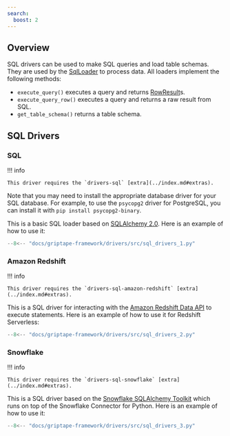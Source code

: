 ```yaml
---
search:
  boost: 2
---
```


## Overview

SQL drivers can be used to make SQL queries and load table schemas. They are used by the [SqlLoader](../../reference/griptape/loaders/sql_loader.md) to process data. All loaders implement the following methods:

- `execute_query()` executes a query and returns [RowResult](../../reference/griptape/drivers/sql/base_sql_driver.md#griptape.drivers.sql.base_sql_driver.BaseSqlDriver.RowResult)s.
- `execute_query_row()` executes a query and returns a raw result from SQL.
- `get_table_schema()` returns a table schema.

## SQL Drivers

### SQL

!!! info

    This driver requires the `drivers-sql` [extra](../index.md#extras).

Note that you may need to install the appropriate database driver for your SQL database.
For example, to use the `psycopg2` driver for PostgreSQL, you can install it with `pip install psycopg2-binary`.

This is a basic SQL loader based on [SQLAlchemy 2.0](https://docs.sqlalchemy.org/en/20/). Here is an example of how to use it:

```python
--8<-- "docs/griptape-framework/drivers/src/sql_drivers_1.py"
```

### Amazon Redshift

!!! info

    This driver requires the `drivers-sql-amazon-redshift` [extra](../index.md#extras).

This is a SQL driver for interacting with the [Amazon Redshift Data API](https://docs.aws.amazon.com/redshift-data/latest/APIReference/Welcome.html)
to execute statements. Here is an example of how to use it for Redshift Serverless:

```python
--8<-- "docs/griptape-framework/drivers/src/sql_drivers_2.py"
```

### Snowflake

!!! info

    This driver requires the `drivers-sql-snowflake` [extra](../index.md#extras).

This is a SQL driver based on the [Snowflake SQLAlchemy Toolkit](https://docs.snowflake.com/en/developer-guide/python-connector/sqlalchemy) which runs on top of the Snowflake Connector for Python. Here is an example of how to use it:

```python
--8<-- "docs/griptape-framework/drivers/src/sql_drivers_3.py"
```
